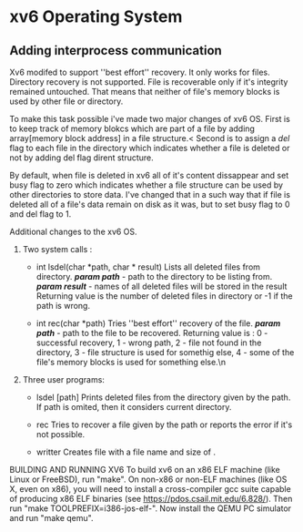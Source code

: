 # xv6 Operating System
## Adding interprocess communication

Xv6 modifed to support ''best effort'' recovery. It only works for files. Directory recovery is not supported.
File is recoverable only if it's integrity remained untouched. That means that neither of file's memory blocks is used by other file or directory.

To make this task possible i've made two major changes of xv6 OS.
First is to keep track of memory blokcs which are part of a file by adding array[memory block address] in a file structure.<
Second is to assign a *del* flag to each file in the directory which indicates whether a file is deleted or not by adding del flag dirent structure.

By default, when file is deleted in xv6 all of it's content dissappear and set busy flag to zero which indicates whether a file structure can be used by other directories to store data. I've changed that in a such way that if file is deleted all of a file's data remain on disk as it was, but to set busy flag to 0 and del flag to 1.

Additional changes to the xv6 OS.

1. Two system calls :

    -   int lsdel(char *path, char * result)
        Lists all deleted files from directory.
        ***param path*** - path to the directory to be listing from.
        ***param result*** - names of all deleted files will be stored in the result
        Returning value is the number of deleted files in directory or -1 if the path is wrong.

    -   int rec(char *path)
        Tries ''best effort'' recovery of the file.
        ***param path*** - path to the file to be recovered.
        Returning value is : 0 - successful recovery, 1 - wrong path, 2 - file not found in the directory, 3 - file structure is used for somethig else, 4 - some of the file's memory blocks is used for something else.\\n

2. Three user programs:

    -   lsdel [path]
        Prints deleted files from the directory given by the path. If path is omited, then it considers current directory.
    
    -   rec <path>
        Tries to recover a file given by the path or reports the error if it's not possible.
    
    -   writter <filename> <numberOfBytes>
        Creates file with a file name <filename> and size of <numberOfBytes>. 


BUILDING AND RUNNING XV6
To build xv6 on an x86 ELF machine (like Linux or FreeBSD), run
"make". On non-x86 or non-ELF machines (like OS X, even on x86), you
will need to install a cross-compiler gcc suite capable of producing
x86 ELF binaries (see https://pdos.csail.mit.edu/6.828/).
Then run "make TOOLPREFIX=i386-jos-elf-". Now install the QEMU PC
simulator and run "make qemu".

